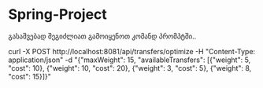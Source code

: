 # Spring-Project

გასაშვებად შეგიძლიათ გამოიყენოთ კომანდ პრომპტში..

curl -X POST http://localhost:8081/api/transfers/optimize -H "Content-Type: application/json" -d "{\"maxWeight\": 15, \"availableTransfers\": [{\"weight\": 5, \"cost\": 10}, {\"weight\": 10, \"cost\": 20}, {\"weight\": 3, \"cost\": 5}, {\"weight\": 8, \"cost\": 15}]}"